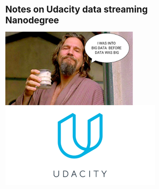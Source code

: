 # Notes on Udacity data streaming Nanodegree

<img src="https://github.com/makarovartyom/Data-streaming-ND/blob/master/assets/lebowski.png" width=400, height=230 align="left"/>

<img src="https://github.com/makarovartyom/Data-streaming-ND/blob/master/assets/logo_udacity.png" width=470, height=250 align="left"/>


